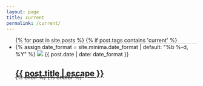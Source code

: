 ```yaml
---
layout: page
title: current
permalink: /current/
---
```

<ul class="post-list">
	{% for post in site.posts %}
	  {% if post.tags contains 'current' %}
	  <li style="height:80px; border-top: 1px solid rgba(0,0,0,0.2);">
            {% assign date_format = site.minima.date_format | default: "%b %-d, %Y" %}
            <img href="{{ post.url | relative_url }}" src="{{post.img}}" style="max-height:80px" />
            <span class="post-meta">{{ post.date | date: date_format }}</span>
            <h2>
          <a class="post-link" href="{{ post.url | relative_url }}">{{ post.title | escape }}</a>
        </h2>
        </li>
	  {% endif %}
	{% endfor %}
</ul>
